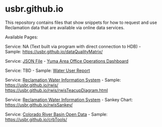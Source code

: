 # usbr.github.io

This repository contains files that show snippets for how to request and use Reclamation data that are available via online data services.

Available Pages:

Service: NA (Text built via program with direct connection to HDB) - Sample: https://usbr.github.io/dataQualityMatrix/

Service: [JSON File](https://www.usbr.gov/lc/region/g4000/riverops/webreports/yaoDashboard.json) - [Yuma Area Office Operations Dashboard](https://usbr.github.io/yaoDashboard/)

Service: TBD - Sample: [Water User Report](https://usbr.github.io/WaterUser/)

Service: [Reclamation Water Information System](https://water.usbr.gov/) - Sample: https://usbr.github.io/rwis/ https://usbr.github.io/rwis/rwisTeacupDiagram.html

Service: [Reclamation Water Information System](https://water.usbr.gov/) - Sankey Chart: https://usbr.github.io/rwisSankey/

Service: [Colorado River Basin Open Data](https://www.usbr.gov/lc/region/g4000/riverops/webreports/index.html) - Sample: https://usbr.github.io/crbTools/

